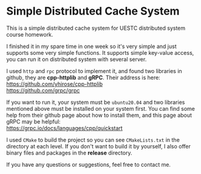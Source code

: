 # Simple Distributed Cache System

This is a simple distributed cache system for UESTC distributed system course homework.

I finished it in my spare time in one week so it's very simple and just supports some very simple functions. It supports simple key-value access, you can run it on distributed system with several server.

I used `http` and `rpc` protocol to implement it, and found two libraries in github, they are **cpp-httplib** and **gRPC**. Their address is here:\
<https://github.com/yhirose/cpp-httplib>\
<https://github.com/grpc/grpc>

If you want to run it, your system must be `ubuntu20.04` and two libraries mentioned above must be installed on your system first. You can find some help from their github page about how to install them, and this page about gRPC may be helpful:\
<https://grpc.io/docs/languages/cpp/quickstart>

I used `CMake` to build the project so you can see `CMakeLists.txt` in the directory at each level. If you don't want to build it by yourself, I also offer binary files and packages in the **release** directory.

If you have any questions or suggestions, feel free to contact me.
